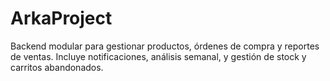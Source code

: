 # ArkaProject
Backend modular para gestionar productos, órdenes de compra y reportes de ventas. Incluye notificaciones, análisis semanal, y gestión de stock y carritos abandonados.
